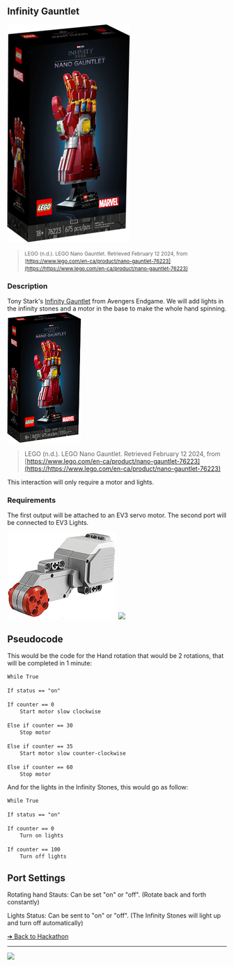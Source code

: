 ## Infinity Gauntlet

<img src="images/Infinity-Gauntlet-box.webp" style="height: 500px;"> 

> <small>LEGO (n.d.). LEGO Nano Gauntlet. Retrieved February 12 2024, from [https://www.lego.com/en-ca/product/nano-gauntlet-76223](https://https://www.lego.com/en-ca/product/nano-gauntlet-76223)</small>

### Description

Tony Stark's [Infinity Gauntlet](https://www.lego.com/en-ca/product/nano-gauntlet-76223) from Avengers Endgame. We will add lights in the infinity stones and a motor in the base to make the whole hand spinning.
![Infinity Gauntlet](images/lego-infinity.png)

> <smalll>LEGO (n.d.). LEGO Nano Gauntlet. Retrieved February 12 2024, from [https://www.lego.com/en-ca/product/nano-gauntlet-76223](https://https://www.lego.com/en-ca/product/nano-gauntlet-76223)</small>

This interaction will only require a motor and lights.


### Requirements

The first output will be attached to an EV3 servo motor. The second port will be connected to EV3 Lights.

<img src="/media/ev3/servo-motor.jpeg" height="200">
<img src="/power-functions/lights.jpeg" height="200">

## Pseudocode

This would be the code for the Hand rotation that would be 2 rotations, that will be completed in 1 minute:

```pseudocode
While True

If status == "on"

If counter == 0
    Start motor slow clockwise

Else if counter == 30
    Stop motor

Else if counter == 35
    Start motor slow counter-clockwise

Else if counter == 60
    Stop motor
```

And for the lights in the Infinity Stones, this would go as follow:

```pseudocode
While True

If status == "on"

If counter == 0
    Turn on lights

If counter == 100
    Turn off lights
```

## Port Settings

Rotating hand Stauts: Can be set "on" or "off". (Rotate back and forth constantly)

Lights Status: Can be sent to "on" or "off". (The Infinity Stones will light up and turn off automatically)

[&#10132; Back to Hackathon](/hackathon-set/)

---

<a href="https://brickmmo.com">
<img src="https://brickmmo.com/images/brickmmo-logo-horizontal.jpg" width="100">
</a>

